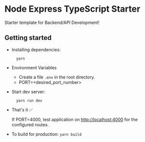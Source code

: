 # Node Express TypeScript Starter

Starter template for Backend/API Development!

## Getting started

- Installing dependencies:

  ```
    yarn
  ```

- Environment Variables

  - Create a file `.env` in the root directory.
  - PORT=<desired_port_number>

- Start dev server:

  ```
    yarn run dev
  ```

- That's it ✅

  If PORT=4000, test application on [http://localhost:4000](http://localhost:4000) for the configured routes.

- To build for production: `yarn build`
